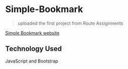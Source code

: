 # Simple-Bookmark
>uploaded the first project from Route Assignments
>
[Simple Bookmark website](https://amira-saeed.github.io/Simple-Bookmark-/)

## Technology Used
JavaScript and Bootstrap




